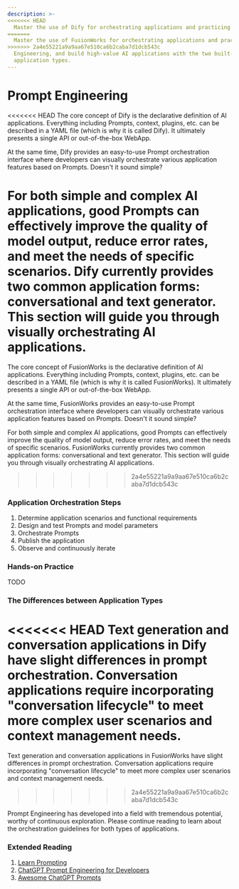 ```yaml
---
description: >-
<<<<<<< HEAD
  Master the use of Dify for orchestrating applications and practicing Prompt
=======
  Master the use of FusionWorks for orchestrating applications and practicing Prompt
>>>>>>> 2a4e55221a9a9aa67e510ca6b2caba7d1dcb543c
  Engineering, and build high-value AI applications with the two built-in
  application types.
---
```

<!-- TODO -->
# Prompt Engineering

<<<<<<< HEAD
The core concept of Dify is the declarative definition of AI applications. Everything including Prompts, context, plugins, etc. can be described in a YAML file (which is why it is called Dify). It ultimately presents a single API or out-of-the-box WebApp.

At the same time, Dify provides an easy-to-use Prompt orchestration interface where developers can visually orchestrate various application features based on Prompts. Doesn't it sound simple?

For both simple and complex AI applications, good Prompts can effectively improve the quality of model output, reduce error rates, and meet the needs of specific scenarios. Dify currently provides two common application forms: conversational and text generator. This section will guide you through visually orchestrating AI applications.
=======
The core concept of FusionWorks is the declarative definition of AI applications. Everything including Prompts, context, plugins, etc. can be described in a YAML file (which is why it is called FusionWorks). It ultimately presents a single API or out-of-the-box WebApp.

At the same time, FusionWorks provides an easy-to-use Prompt orchestration interface where developers can visually orchestrate various application features based on Prompts. Doesn't it sound simple?

For both simple and complex AI applications, good Prompts can effectively improve the quality of model output, reduce error rates, and meet the needs of specific scenarios. FusionWorks currently provides two common application forms: conversational and text generator. This section will guide you through visually orchestrating AI applications.
>>>>>>> 2a4e55221a9a9aa67e510ca6b2caba7d1dcb543c

### Application Orchestration Steps

1. Determine application scenarios and functional requirements
2. Design and test Prompts and model parameters
3. Orchestrate Prompts
4. Publish the application
5. Observe and continuously iterate

### Hands-on Practice

TODO

### The Differences between Application Types

<<<<<<< HEAD
Text generation and conversation applications in Dify have slight differences in prompt orchestration. Conversation applications require incorporating "conversation lifecycle" to meet more complex user scenarios and context management needs.
=======
Text generation and conversation applications in FusionWorks have slight differences in prompt orchestration. Conversation applications require incorporating "conversation lifecycle" to meet more complex user scenarios and context management needs.
>>>>>>> 2a4e55221a9a9aa67e510ca6b2caba7d1dcb543c

Prompt Engineering has developed into a field with tremendous potential, worthy of continuous exploration. Please continue reading to learn about the orchestration guidelines for both types of applications.

### Extended Reading

1. [Learn Prompting](https://learnprompting.org/)
2. [ChatGPT Prompt Engineering for Developers](https://www.deeplearning.ai/short-courses/chatgpt-prompt-engineering-for-developers/)
3. [Awesome ChatGPT Prompts](https://github.com/f/awesome-chatgpt-prompts)

